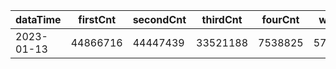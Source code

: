 |dataTime|firstCnt|secondCnt|thirdCnt|fourCnt|winCnt|vrate|wrate|
|-|-|-|-|-|-|-|-|
|2023-01-13|44866716|44447439|33521188|7538825|5764534|88.7%|12.2%|